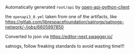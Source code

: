 Automatically generated `root/api` by [open-api-python-client](https://github.com/openapi-generators/openapi-python-client/tree/main)

the `openapi3_0.yml` taken from one of the artifacts, like https://gitlab.com/librespacefoundation/satnogs/satnogs-network/-/jobs/6605997850

Converted to json via https://editor-next.swagger.io/

satnogs, follow freaking standards to avoid wasting time!!!
